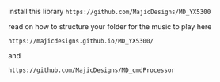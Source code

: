 install this library
`https://github.com/MajicDesigns/MD_YX5300`

read on how to structure your folder for the music to play here

`https://majicdesigns.github.io/MD_YX5300/`

and

`https://github.com/MajicDesigns/MD_cmdProcessor`
